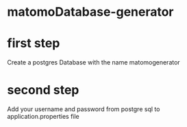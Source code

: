 # matomoDatabase-generator
# first step
Create a postgres Database with the name matomogenerator
# second step
Add your username and password from postgre sql to application.properties file
